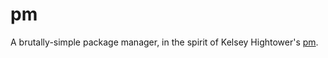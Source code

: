 # pm

A brutally-simple package manager, in the spirit of Kelsey Hightower's
[pm](https://github.com/kelseyhightower/pm).
